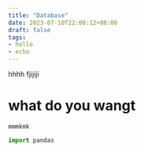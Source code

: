 ```yaml
---
title: "Database"
date: 2023-07-10T22:08:12+08:00
draft: false
tags:
- hollo
- echo
---
```


hhhh
fjijiji
# what do you wangt
`mmmkmk`
```python
import pandas
```